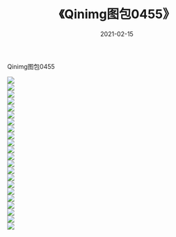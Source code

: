 ﻿---
layout: post
title:  《Qinimg图包0455》
date:   2021-02-15
img: http://imgx.orgx.ga/Qinimg图包/Qinimg图包0455/000.jpg
categories: [美女, 清纯, 唯美]
---

Qinimg图包0455

 ![](http://imgx.orgx.ga/Qinimg图包/Qinimg图包0455/001.jpg) <br>![](http://imgx.orgx.ga/Qinimg图包/Qinimg图包0455/002.jpg) <br>![](http://imgx.orgx.ga/Qinimg图包/Qinimg图包0455/003.jpg) <br>![](http://imgx.orgx.ga/Qinimg图包/Qinimg图包0455/004.jpg) <br>![](http://imgx.orgx.ga/Qinimg图包/Qinimg图包0455/005.jpg) <br>![](http://imgx.orgx.ga/Qinimg图包/Qinimg图包0455/006.jpg) <br>![](http://imgx.orgx.ga/Qinimg图包/Qinimg图包0455/007.jpg) <br>![](http://imgx.orgx.ga/Qinimg图包/Qinimg图包0455/008.jpg) <br>![](http://imgx.orgx.ga/Qinimg图包/Qinimg图包0455/009.jpg) <br>![](http://imgx.orgx.ga/Qinimg图包/Qinimg图包0455/010.jpg) <br>![](http://imgx.orgx.ga/Qinimg图包/Qinimg图包0455/011.jpg) <br>![](http://imgx.orgx.ga/Qinimg图包/Qinimg图包0455/012.jpg) <br>![](http://imgx.orgx.ga/Qinimg图包/Qinimg图包0455/013.jpg) <br>![](http://imgx.orgx.ga/Qinimg图包/Qinimg图包0455/014.jpg) <br>![](http://imgx.orgx.ga/Qinimg图包/Qinimg图包0455/015.jpg) <br>![](http://imgx.orgx.ga/Qinimg图包/Qinimg图包0455/016.jpg) <br>![](http://imgx.orgx.ga/Qinimg图包/Qinimg图包0455/017.jpg) <br>![](http://imgx.orgx.ga/Qinimg图包/Qinimg图包0455/018.jpg) <br>![](http://imgx.orgx.ga/Qinimg图包/Qinimg图包0455/019.jpg) <br>![](http://imgx.orgx.ga/Qinimg图包/Qinimg图包0455/020.jpg) <br>![](http://imgx.orgx.ga/Qinimg图包/Qinimg图包0455/021.jpg) <br>![](http://imgx.orgx.ga/Qinimg图包/Qinimg图包0455/022.jpg) <br>